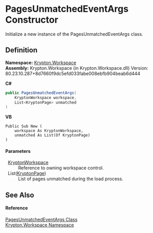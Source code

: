 # PagesUnmatchedEventArgs Constructor


Initialize a new instance of the PagesUnmatchedEventArgs class.



## Definition
**Namespace:** <a href="0dbf488f-9676-a1e5-a949-1b4bcea03d52.md">Krypton.Workspace</a>  
**Assembly:** Krypton.Workspace (in Krypton.Workspace.dll) Version: 80.23.10.287+8d7660f9dc5efd033fabe008ebfb904beab6d444

**C#**
``` C#
public PagesUnmatchedEventArgs(
	KryptonWorkspace workspace,
	List<KryptonPage> unmatched
)
```
**VB**
``` VB
Public Sub New ( 
	workspace As KryptonWorkspace,
	unmatched As List(Of KryptonPage)
)
```



#### Parameters
<dl><dt>  <a href="a977050a-c9d5-1360-9b5d-5a07a77ae65c.md">KryptonWorkspace</a></dt><dd>Reference to owning workspace control.</dd><dt>  List(<a href="6152055e-8626-d35d-405b-6d965a03471a.md">KryptonPage</a>)</dt><dd>List of pages unmatched during the load process.</dd></dl>

## See Also


#### Reference
<a href="7942b90a-3305-7c37-c68f-95df2f03531e.md">PagesUnmatchedEventArgs Class</a>  
<a href="0dbf488f-9676-a1e5-a949-1b4bcea03d52.md">Krypton.Workspace Namespace</a>  
